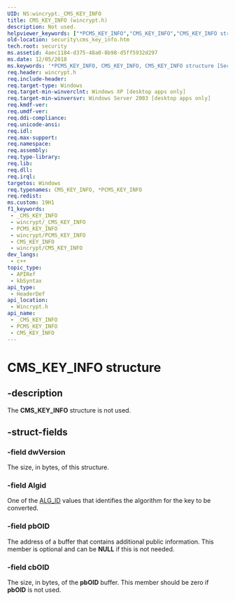 ```yaml
---
UID: NS:wincrypt._CMS_KEY_INFO
title: CMS_KEY_INFO (wincrypt.h)
description: Not used.
helpviewer_keywords: ["*PCMS_KEY_INFO","CMS_KEY_INFO","CMS_KEY_INFO structure [Security]","PCMS_KEY_INFO","PCMS_KEY_INFO structure pointer [Security]","security.cms_key_info","wincrypt/CMS_KEY_INFO","wincrypt/PCMS_KEY_INFO"]
old-location: security\cms_key_info.htm
tech.root: security
ms.assetid: 4aec1184-d375-48a0-8b98-d5ff5932d297
ms.date: 12/05/2018
ms.keywords: '*PCMS_KEY_INFO, CMS_KEY_INFO, CMS_KEY_INFO structure [Security], PCMS_KEY_INFO, PCMS_KEY_INFO structure pointer [Security], security.cms_key_info, wincrypt/CMS_KEY_INFO, wincrypt/PCMS_KEY_INFO'
req.header: wincrypt.h
req.include-header: 
req.target-type: Windows
req.target-min-winverclnt: Windows XP [desktop apps only]
req.target-min-winversvr: Windows Server 2003 [desktop apps only]
req.kmdf-ver: 
req.umdf-ver: 
req.ddi-compliance: 
req.unicode-ansi: 
req.idl: 
req.max-support: 
req.namespace: 
req.assembly: 
req.type-library: 
req.lib: 
req.dll: 
req.irql: 
targetos: Windows
req.typenames: CMS_KEY_INFO, *PCMS_KEY_INFO
req.redist: 
ms.custom: 19H1
f1_keywords:
 - _CMS_KEY_INFO
 - wincrypt/_CMS_KEY_INFO
 - PCMS_KEY_INFO
 - wincrypt/PCMS_KEY_INFO
 - CMS_KEY_INFO
 - wincrypt/CMS_KEY_INFO
dev_langs:
 - c++
topic_type:
 - APIRef
 - kbSyntax
api_type:
 - HeaderDef
api_location:
 - Wincrypt.h
api_name:
 - _CMS_KEY_INFO
 - PCMS_KEY_INFO
 - CMS_KEY_INFO
---
```


# CMS_KEY_INFO structure


## -description

The <b>CMS_KEY_INFO</b> structure is not used.

## -struct-fields

### -field dwVersion

The size, in bytes, of this structure.

### -field Algid

One of the <a href="/windows/desktop/SecCrypto/alg-id">ALG_ID</a> values that identifies the algorithm for the key to be converted.

### -field pbOID

The address of a buffer that contains additional public information. This member is optional and can be <b>NULL</b> if this is not needed.

### -field cbOID

The size, in bytes, of the <b>pbOID</b> buffer. This member should be zero if <b>pbOID</b> is not used.

